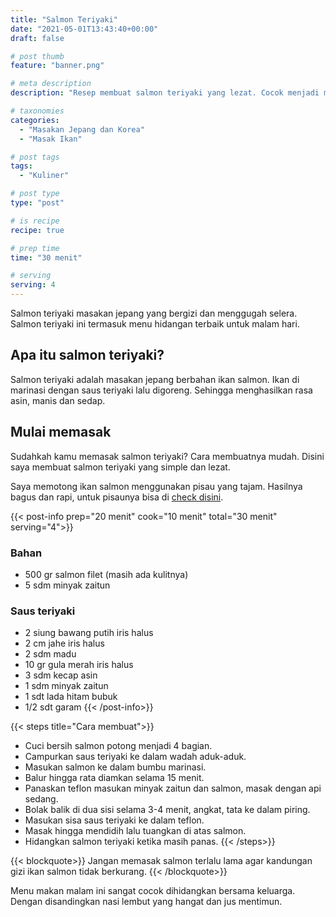 ```yaml
---
title: "Salmon Teriyaki"
date: "2021-05-01T13:43:40+00:00"
draft: false

# post thumb
feature: "banner.png"

# meta description
description: "Resep membuat salmon teriyaki yang lezat. Cocok menjadi menu andalan sehari-hari"

# taxonomies
categories:
  - "Masakan Jepang dan Korea"
  - "Masak Ikan"

# post tags
tags:
  - "Kuliner"

# post type
type: "post"

# is recipe
recipe: true

# prep time
time: "30 menit"

# serving
serving: 4
---
```

Salmon teriyaki masakan jepang yang bergizi dan menggugah selera. Salmon teriyaki ini termasuk menu hidangan terbaik untuk malam hari.

## Apa itu salmon teriyaki?

Salmon teriyaki adalah masakan jepang berbahan ikan salmon. Ikan di marinasi dengan saus teriyaki lalu digoreng. Sehingga menghasilkan rasa asin, manis dan sedap.

## Mulai memasak

Sudahkah kamu memasak salmon teriyaki? Cara membuatnya mudah. Disini saya membuat salmon teriyaki yang simple dan lezat. 


Saya memotong ikan salmon menggunakan pisau yang tajam. Hasilnya bagus dan rapi, untuk pisaunya bisa di [check disini](https://s.click.aliexpress.com/e/_ABJJqr).

{{< post-info prep="20 menit" cook="10 menit" total="30 menit" serving="4">}}

### Bahan

-   500 gr salmon filet (masih ada kulitnya)
-   5 sdm minyak zaitun

### Saus teriyaki

-   2 siung bawang putih iris halus
-   2 cm jahe iris halus
-   2 sdm madu
-   10 gr gula merah iris halus
-   3 sdm kecap asin
-   1 sdm minyak zaitun
-   1 sdt lada hitam bubuk
-   1/2 sdt garam
{{< /post-info>}}

{{< steps title="Cara membuat">}}
-   Cuci bersih salmon potong menjadi 4 bagian.
-   Campurkan saus teriyaki ke dalam wadah aduk-aduk.
-   Masukan salmon ke dalam bumbu marinasi.
-   Balur hingga rata diamkan selama 15 menit.
-   Panaskan teflon masukan minyak zaitun dan salmon, masak dengan api sedang.
-   Bolak balik di dua sisi selama 3-4 menit, angkat, tata ke dalam piring.
-   Masukan sisa saus teriyaki ke dalam teflon.
-   Masak hingga mendidih lalu tuangkan di atas salmon.
-   Hidangkan salmon teriyaki ketika masih panas.
{{< /steps>}}

{{< blockquote>}}
Jangan memasak salmon terlalu lama agar kandungan gizi ikan salmon tidak berkurang.
{{< /blockquote>}}

Menu makan malam ini sangat cocok dihidangkan bersama keluarga. Dengan disandingkan nasi lembut yang hangat dan jus mentimun.

